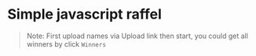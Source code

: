 # Simple javascript raffel

> Note: First upload names via Upload link then start, you could get all winners by click `Winners`
